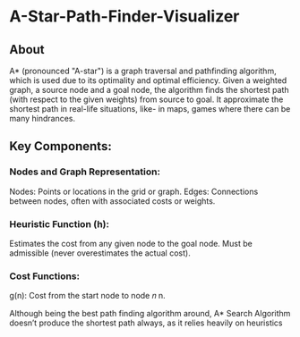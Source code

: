 # A-Star-Path-Finder-Visualizer

## About
A* (pronounced "A-star") is a graph traversal and pathfinding algorithm, which is used due to its optimality and optimal efficiency. Given a weighted graph, a source node and a goal node, the algorithm finds the shortest path (with respect to the given weights) from source to goal.
It approximate the shortest path in real-life situations, like- in maps, games where there can be many hindrances.

## Key Components:

### Nodes and Graph Representation:
Nodes: Points or locations in the grid or graph.
Edges: Connections between nodes, often with associated costs or weights.

### Heuristic Function (h):
Estimates the cost from any given node to the goal node.
Must be admissible (never overestimates the actual cost).

### Cost Functions:

g(n): Cost from the start node to node 
𝑛
n.

Although being the best path finding algorithm around, A* Search Algorithm doesn’t produce the shortest path always, as it relies heavily on heuristics

